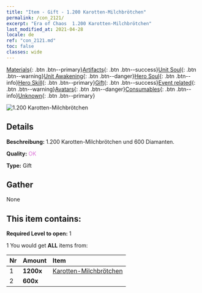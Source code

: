 ```yaml
---
title: "Item - Gift - 1.200 Karotten-Milchbrötchen"
permalink: /con_2121/
excerpt: "Era of Chaos  1.200 Karotten-Milchbrötchen"
last_modified_at: 2021-04-28
locale: de
ref: "con_2121.md"
toc: false
classes: wide
---
```

 [Materials](/ItemsDE/){: .btn .btn--primary}[Artifacts](/ItemsDE/Artifacts/){: .btn .btn--success}[Unit Soul](/ItemsDE/UnitSoul/){: .btn .btn--warning}[Unit Awakening](/ItemsDE/UnitAwakening/){: .btn .btn--danger}[Hero Soul](/ItemsDE/HeroSoul/){: .btn .btn--info}[Hero Skill](/ItemsDE/HeroSkill/){: .btn .btn--primary}[Gift](/ItemsDE/Gift/){: .btn .btn--success}[Event related](/ItemsDE/Events/){: .btn .btn--warning}[Avatars](/ItemsDE/Avatars/){: .btn .btn--danger}[Consumables](/ItemsDE/Consumables/){: .btn .btn--info}[Unknown](/ItemsDE/Unknown/){: .btn .btn--primary}

 ![1.200 Karotten-Milchbrötchen](/images/t/i_907588.png)

## Details
 **Beschreibung:** 1.200 Karotten-Milchbrötchen und 600 Diamanten.

 **Quality:** <span style="color: #DA70D6">OK</span>

 **Type:** Gift

## Gather

  None

## This item contains:

 **Required Level to open:** 1

 1 You would get **ALL** items  from:

  | Nr | Amount |     Item    |
  |:---|:-------|:------------|
  | 1 |  **1200x** | [Karotten-Milchbrötchen](/ItemsDE/con_2119/) |  | 
  | 2 |  **600x** | <i class="fas fa-gem"/> |  | 
